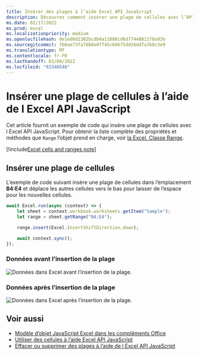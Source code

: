 ```yaml
---
title: Insérer des plages à l’aide Excel API JavaScript
description: Découvrez comment insérer une plage de cellules avec l’API Excel JavaScript.
ms.date: 02/17/2022
ms.prod: excel
ms.localizationpriority: medium
ms.openlocfilehash: 0e1ed6d2302bcdb4a11688cd6d77448811f8a93b
ms.sourcegitcommit: 7b6ee73fa70b8e0ff45c68675dd26dd7a7b8c3e9
ms.translationtype: MT
ms.contentlocale: fr-FR
ms.lasthandoff: 03/08/2022
ms.locfileid: "63340546"
---
```

# <a name="insert-a-range-of-cells-using-the-excel-javascript-api"></a>Insérer une plage de cellules à l’aide de l Excel API JavaScript

Cet article fournit un exemple de code qui insère une plage de cellules avec l Excel API JavaScript. Pour obtenir la liste complète des propriétés et méthodes que `Range` l’objet prend en charge, voir [la Excel. Classe Range](/javascript/api/excel/excel.range).

[!include[Excel cells and ranges note](../includes/note-excel-cells-and-ranges.md)]

## <a name="insert-a-range-of-cells"></a>Insérer une plage de cellules

L’exemple de code suivant insère une plage de cellules dans l’emplacement **B4:E4** et déplace les autres cellules vers le bas pour laisser de l’espace pour les nouvelles cellules.

```js
await Excel.run(async (context) => {
    let sheet = context.workbook.worksheets.getItem("Sample");
    let range = sheet.getRange("B4:E4");

    range.insert(Excel.InsertShiftDirection.down);

    await context.sync();
});
```

### <a name="data-before-range-is-inserted"></a>Données avant l’insertion de la plage

![Données dans Excel avant l’insertion de la plage.](../images/excel-ranges-start.png)

### <a name="data-after-range-is-inserted"></a>Données après l’insertion de la plage

![Données dans Excel après l’insertion de la plage.](../images/excel-ranges-after-insert.png)

## <a name="see-also"></a>Voir aussi

- [Modèle d’objet JavaScript Excel dans les compléments Office](excel-add-ins-core-concepts.md)
- [Utiliser des cellules à l’aide Excel API JavaScript](excel-add-ins-cells.md)
- [Effacer ou supprimer des plages à l’aide de l Excel API JavaScript](excel-add-ins-ranges-clear-delete.md)
